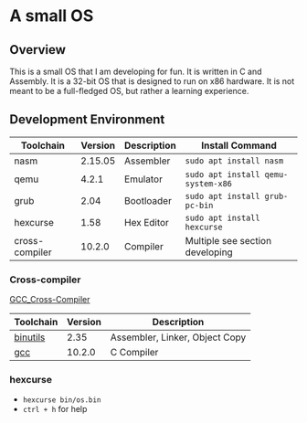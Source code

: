 # A small OS
## Overview
This is a small OS that I am developing for fun. It is written in C and Assembly. It is a 32-bit OS that is designed to run on x86 hardware. It is not meant to be a full-fledged OS, but rather a learning experience. 

## Development Environment

| Toolchain | Version | Description | Install Command |
| --- | --- | --- | --- |
|nasm|2.15.05|Assembler|`sudo apt install nasm`|
|qemu|4.2.1|Emulator|`sudo apt install qemu-system-x86`|
|grub|2.04|Bootloader|`sudo apt install grub-pc-bin`|
|hexcurse|1.58|Hex Editor|`sudo apt install hexcurse`|
| cross-compiler | 10.2.0 | Compiler | Multiple see section developing  

### Cross-compiler
[GCC_Cross-Compiler](https://wiki.osdev.org/GCC_Cross-Compiler)

| Toolchain | Version | Description |
| --- | --- | --- |
| [binutils](https://sourceware.org/pub/binutils/releases/binutils-2.35.tar.gz) | 2.35 | Assembler, Linker, Object Copy |
| [gcc](https://bigsearcher.com/mirrors/gcc/releases/gcc-10.2.0/) | 10.2.0 | C Compiler |

### hexcurse
- `hexcurse bin/os.bin`
- `ctrl + h` for help
